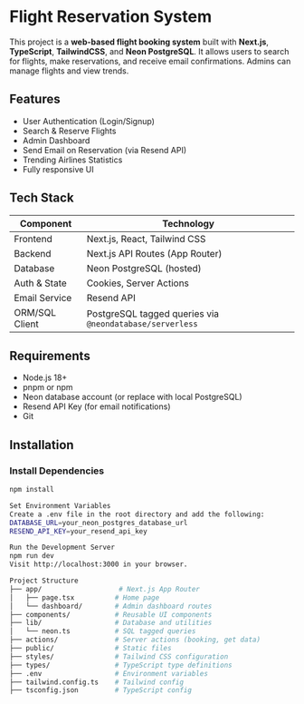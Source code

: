 # Flight Reservation System

This project is a **web-based flight booking system** built with **Next.js**, **TypeScript**, **TailwindCSS**, and **Neon PostgreSQL**. It allows users to search for flights, make reservations, and receive email confirmations. Admins can manage flights and view trends.

## Features

- User Authentication (Login/Signup)
- Search & Reserve Flights
- Admin Dashboard
- Send Email on Reservation (via Resend API)
- Trending Airlines Statistics
- Fully responsive UI

## Tech Stack

| Component       | Technology           |
|----------------|----------------------|
| Frontend       | Next.js, React, Tailwind CSS |
| Backend        | Next.js API Routes (App Router) |
| Database       | Neon PostgreSQL (hosted) |
| Auth & State   | Cookies, Server Actions |
| Email Service  | Resend API |
| ORM/SQL Client | PostgreSQL tagged queries via `@neondatabase/serverless` |

## Requirements

- Node.js 18+
- pnpm or npm
- Neon database account (or replace with local PostgreSQL)
- Resend API Key (for email notifications)
- Git

## Installation

### Install Dependencies

```bash
npm install

Set Environment Variables
Create a .env file in the root directory and add the following:
DATABASE_URL=your_neon_postgres_database_url
RESEND_API_KEY=your_resend_api_key

Run the Development Server
npm run dev
Visit http://localhost:3000 in your browser.

Project Structure
├── app/                   # Next.js App Router
│   ├── page.tsx          # Home page
│   └── dashboard/        # Admin dashboard routes
├── components/           # Reusable UI components
├── lib/                  # Database and utilities
│   └── neon.ts           # SQL tagged queries
├── actions/              # Server actions (booking, get data)
├── public/               # Static files
├── styles/               # Tailwind CSS configuration
├── types/                # TypeScript type definitions
├── .env                  # Environment variables
├── tailwind.config.ts    # Tailwind config
├── tsconfig.json         # TypeScript config




